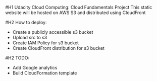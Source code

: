 #H1 Udacity Cloud Computing: Cloud Fundamentals Project
 This static website will be hosted on AWS S3 and distributed using CloudFront

#H2 How to deploy:
 - Create a publicly accessible s3 bucket
 - Upload src to s3
 - Create IAM Policy for s3 bucket
 - Create CloudFront distribution for s3 bucket

#H2 TODO:
 - Add Google analytics
 - Build CloudFormation template

